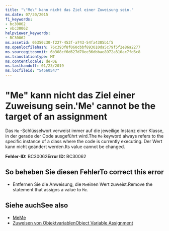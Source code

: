 ```yaml
---
title: "\"Me\" kann nicht das Ziel einer Zuweisung sein."
ms.date: 07/20/2015
f1_keywords:
- bc30062
- vbc30062
helpviewer_keywords:
- BC30062
ms.assetid: 05350c30-f227-453f-a743-54fa4305b1f5
ms.openlocfilehash: 76c393f8f060cbbf893010da5c79f5f2e86a2277
ms.sourcegitcommit: 6b308cf6d627d78ee36dbbae8972a310ac7fd6c8
ms.translationtype: MT
ms.contentlocale: de-DE
ms.lasthandoff: 01/23/2019
ms.locfileid: "54560547"
---
```

# <a name="me-cannot-be-the-target-of-an-assignment"></a><span data-ttu-id="ba958-102">"Me" kann nicht das Ziel einer Zuweisung sein.</span><span class="sxs-lookup"><span data-stu-id="ba958-102">'Me' cannot be the target of an assignment</span></span>
<span data-ttu-id="ba958-103">Das `Me` -Schlüsselwort verweist immer auf die jeweilige Instanz einer Klasse, in der gerade der Code ausgeführt wird.</span><span class="sxs-lookup"><span data-stu-id="ba958-103">The `Me` keyword always refers to the specific instance of a class where the code is currently executing.</span></span> <span data-ttu-id="ba958-104">Der Wert kann nicht geändert werden.</span><span class="sxs-lookup"><span data-stu-id="ba958-104">Its value cannot be changed.</span></span>  
  
 <span data-ttu-id="ba958-105">**Fehler-ID:** BC30062</span><span class="sxs-lookup"><span data-stu-id="ba958-105">**Error ID:** BC30062</span></span>  
  
## <a name="to-correct-this-error"></a><span data-ttu-id="ba958-106">So beheben Sie diesen Fehler</span><span class="sxs-lookup"><span data-stu-id="ba958-106">To correct this error</span></span>  
  
-   <span data-ttu-id="ba958-107">Entfernen Sie die Anweisung, die `Me`einen Wert zuweist.</span><span class="sxs-lookup"><span data-stu-id="ba958-107">Remove the statement that assigns a value to `Me`.</span></span>  
  
## <a name="see-also"></a><span data-ttu-id="ba958-108">Siehe auch</span><span class="sxs-lookup"><span data-stu-id="ba958-108">See also</span></span>
- [<span data-ttu-id="ba958-109">Me</span><span class="sxs-lookup"><span data-stu-id="ba958-109">Me</span></span>](~/docs/visual-basic/programming-guide/program-structure/me-my-mybase-and-myclass.md#me)
- [<span data-ttu-id="ba958-110">Zuweisen von Objektvariablen</span><span class="sxs-lookup"><span data-stu-id="ba958-110">Object Variable Assignment</span></span>](../../visual-basic/programming-guide/language-features/variables/object-variable-assignment.md)

